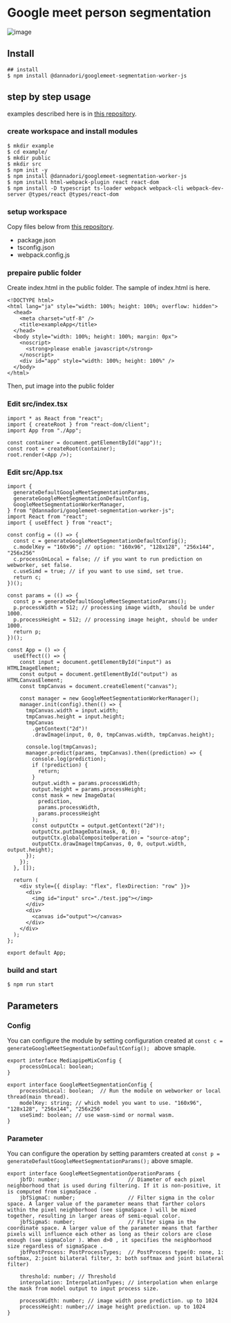 # Google meet person segmentation

![image](https://user-images.githubusercontent.com/48346627/104487132-0b101180-5610-11eb-8182-b1be3470c9c9.png)

## Install

```
## install
$ npm install @dannadori/googlemeet-segmentation-worker-js

```

## step by step usage

examples described here is in [this repository](https://github.com/w-okada/image-analyze-workers-examples).

### create workspace and install modules

```
$ mkdir example
$ cd example/
$ mkdir public
$ mkdir src
$ npm init -y
$ npm install @dannadori/googlemeet-segmentation-worker-js
$ npm install html-webpack-plugin react react-dom
$ npm install -D typescript ts-loader webpack webpack-cli webpack-dev-server @types/react @types/react-dom
```

### setup workspace

Copy files below from [this repository](https://github.com/w-okada/image-analyze-workers-examples/tree/master/011_googlemeet-segmentation-worker-js/example).

-   package.json
-   tsconfig.json
-   webpack.config.js

### prepaire public folder

Create index.html in the public folder. The sample of index.html is here.

```
<!DOCTYPE html>
<html lang="ja" style="width: 100%; height: 100%; overflow: hidden">
  <head>
    <meta charset="utf-8" />
    <title>exampleApp</title>
  </head>
  <body style="width: 100%; height: 100%; margin: 0px">
    <noscript>
      <strong>please enable javascript</strong>
    </noscript>
    <div id="app" style="width: 100%; height: 100%" />
  </body>
</html>
```

Then, put image into the public folder

### Edit src/index.tsx

```
import * as React from "react";
import { createRoot } from "react-dom/client";
import App from "./App";

const container = document.getElementById("app")!;
const root = createRoot(container);
root.render(<App />);
```

### Edit src/App.tsx

```
import {
  generateDefaultGoogleMeetSegmentationParams,
  generateGoogleMeetSegmentationDefaultConfig,
  GoogleMeetSegmentationWorkerManager,
} from "@dannadori/googlemeet-segmentation-worker-js";
import React from "react";
import { useEffect } from "react";

const config = (() => {
  const c = generateGoogleMeetSegmentationDefaultConfig();
  c.modelKey = "160x96"; // option: "160x96", "128x128", "256x144", "256x256"
  c.processOnLocal = false; // if you want to run prediction on webworker, set false.
  c.useSimd = true; // if you want to use simd, set true.
  return c;
})();

const params = (() => {
  const p = generateDefaultGoogleMeetSegmentationParams();
  p.processWidth = 512; // processing image width,  should be under 1000.
  p.processHeight = 512; // processing image height, should be under 1000.
  return p;
})();

const App = () => {
  useEffect(() => {
    const input = document.getElementById("input") as HTMLImageElement;
    const output = document.getElementById("output") as HTMLCanvasElement;
    const tmpCanvas = document.createElement("canvas");

    const manager = new GoogleMeetSegmentationWorkerManager();
    manager.init(config).then(() => {
      tmpCanvas.width = input.width;
      tmpCanvas.height = input.height;
      tmpCanvas
        .getContext("2d")!
        .drawImage(input, 0, 0, tmpCanvas.width, tmpCanvas.height);

      console.log(tmpCanvas);
      manager.predict(params, tmpCanvas).then((prediction) => {
        console.log(prediction);
        if (!prediction) {
          return;
        }
        output.width = params.processWidth;
        output.height = params.processHeight;
        const mask = new ImageData(
          prediction,
          params.processWidth,
          params.processHeight
        );
        const outputCtx = output.getContext("2d")!;
        outputCtx.putImageData(mask, 0, 0);
        outputCtx.globalCompositeOperation = "source-atop";
        outputCtx.drawImage(tmpCanvas, 0, 0, output.width, output.height);
      });
    });
  }, []);

  return (
    <div style={{ display: "flex", flexDirection: "row" }}>
      <div>
        <img id="input" src="./test.jpg"></img>
      </div>
      <div>
        <canvas id="output"></canvas>
      </div>
    </div>
  );
};

export default App;

```

### build and start

```
$ npm run start
```

## Parameters

### Config

You can configure the module by setting configuration created at `const c = generateGoogleMeetSegmentationDefaultConfig(); ` above smaple.

```
export interface MediapipeMixConfig {
    processOnLocal: boolean;
}

export interface GoogleMeetSegmentationConfig {
    processOnLocal: boolean;  // Run the module on webworker or local thread(main thread).
    modelKey: string; // which model you want to use. "160x96", "128x128", "256x144", "256x256"
    useSimd: boolean; // use wasm-simd or normal wasm.
}
```

### Parameter

You can configure the operation by setting paramters created at `const p = generateDefaultGoogleMeetSegmentationParams();` above smaple.

```
export interface GoogleMeetSegmentationOperationParams {
    jbfD: number;                      // Diameter of each pixel neighborhood that is used during filtering. If it is non-positive, it is computed from sigmaSpace .
    jbfSigmaC: number;                 // Filter sigma in the color space. A larger value of the parameter means that farther colors within the pixel neighborhood (see sigmaSpace ) will be mixed together, resulting in larger areas of semi-equal color.
    jbfSigmaS: number;                 // Filter sigma in the coordinate space. A larger value of the parameter means that farther pixels will influence each other as long as their colors are close enough (see sigmaColor ). When d>0 , it specifies the neighborhood size regardless of sigmaSpace .
    jbfPostProcess: PostProcessTypes;  // PostProcess type(0: none, 1: softmax, 2:joint bilateral filter, 3: both softmax and joint bilateral filter)

    threshold: number; // Threshold
    interpolation: InterpolationTypes; // interpolation when enlarge the mask from model output to input process size.

    processWidth: number; // image width pose prediction. up to 1024
    processHeight: number;// image height prediction. up to 1024
}
```
